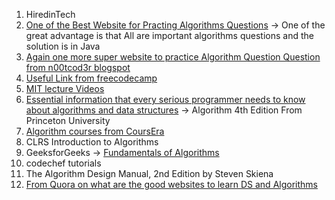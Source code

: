 1. HiredinTech
2. [One of the Best Website for Practing Algorithms Questions](http://www.zrzahid.com/) -> One of the great advantage is that All are important algorithms questions and the solution is in Java
3. [Again one more super website to practice Algorithm Question Question from n00tcod3r blogspot](http://n00tc0d3r.blogspot.com/)
4. [Useful Link from freecodecamp](https://forum.freecodecamp.org/t/what-is-your-strategy-for-learning-data-structures-and-algorithms/86995/5)
5. [MIT lecture Videos](https://ocw.mit.edu/courses/electrical-engineering-and-computer-science/6-006-introduction-to-algorithms-fall-2011/lecture-videos/)
6. [Essential information that every serious programmer needs to know about algorithms and data structures](https://algs4.cs.princeton.edu/home/) -> Algorithm 4th Edition From Princeton University
7. [Algorithm courses from CoursEra](https://www.coursera.org/specializations/algorithms)
7. CLRS Introduction to Algorithms
8. GeeksforGeeks -> [Fundamentals of Algorithms](https://www.geeksforgeeks.org/fundamentals-of-algorithms/)
9. codechef tutorials
10. The Algorithm Design Manual, 2nd Edition by Steven Skiena
11. [From Quora on what are the good websites to learn DS and Algorithms](https://www.quora.com/What-are-some-good-websites-to-learn-data-structures-and-algorithms)
 

